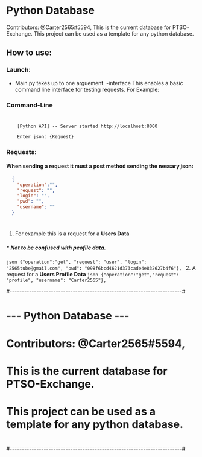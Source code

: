 
# Python Database

 Contributors: @Carter2565#5594, 
 This is the current database for PTSO-Exchange.
 This project can be used as a template for any python database.

## How to use:
### Launch:
*   Main.py tekes up to one arguement.
      -interface
        This enables a basic command line interface for testing requests.  For Example:
        
###       Command-Line
#
        [Python API] -- Server started http://localhost:8000

        Enter json: {Request}
        

###  Requests:
####  When sending a request it must a post method sending the nessary json:
```json
  { 
    "operation":"",
    "request": "",
    "login": "",
    "pwd": "",
    "username": ""
  }
```
#
1. For example this is a request for a __Users Data__
##### *  Not to be confused with __peofile data.__
  `json
    {"operation":"get", "request": "user", "login": "2565tube@gmail.com", "pwd": "098f6bcd4621d373cade4e832627b4f6"},
  ` 
2. A request for a __Users Profile Data__
  `json
      {"operation":"get","request": "profile", "username": "Carter2565"},
  `



#-----------------------------------------------------------------------#
#                         --- Python Database ---
#
# Contributors: @Carter2565#5594, 
# This is the current database for PTSO-Exchange.
# This project can be used as a template for any python database.
#
#-----------------------------------------------------------------------#